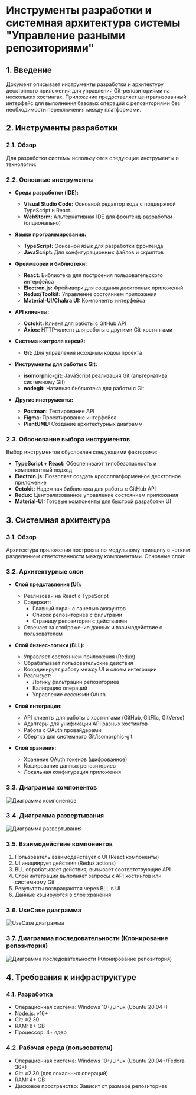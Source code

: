 # Инструменты разработки и системная архитектура системы "Управление разными репозиториями"

## 1. Введение

Документ описывает инструменты разработки и архитектуру десктопного приложения для управления Git-репозиториями на нескольких хостингах. Приложение предоставляет централизованный интерфейс для выполнения базовых операций с репозиториями без необходимости переключения между платформами.

## 2. Инструменты разработки

### 2.1. Обзор

Для разработки системы используются следующие инструменты и технологии:

### 2.2. Основные инструменты

* **Среда разработки (IDE):**
  * **Visual Studio Code:** Основной редактор кода с поддержкой TypeScript и React
  * **WebStorm:** Альтернативная IDE для фронтенд-разработки (опционально)

* **Языки программирования:**
  * **TypeScript:** Основной язык для разработки фронтенда
  * **JavaScript:** Для конфигурационных файлов и скриптов

* **Фреймворки и библиотеки:**
  * **React:** Библиотека для построения пользовательского интерфейса
  * **Electron.js:** Фреймворк для создания десктопных приложений
  * **Redux/Toolkit:** Управление состоянием приложения
  * **Material-UI/Chakra UI:** Компоненты интерфейса

* **API клиенты:**
  * **Octokit:** Клиент для работы с GitHub API
  * **Axios:** HTTP-клиент для работы с другими Git-хостингами

* **Система контроля версий:**
  * **Git:** Для управления исходным кодом проекта

* **Инструменты для работы с Git:**
  * **isomorphic-git:** JavaScript реализация Git (альтернатива системному Git)
  * **nodegit:** Нативная библиотека для работы с Git

* **Другие инструменты:**
  * **Postman:** Тестирование API
  * **Figma:** Проектирование интерфейса
  * **PlantUML:** Создание архитектурных диаграмм

### 2.3. Обоснование выбора инструментов

Выбор инструментов обусловлен следующими факторами:
- **TypeScript + React:** Обеспечивают типобезопасность и компонентный подход
- **Electron.js:** Позволяет создать кроссплатформенное десктопное приложение
- **Octokit:** Надежная библиотека для работы с GitHub API
- **Redux:** Централизованное управление состоянием приложения
- **Material-UI:** Готовые компоненты для быстрой разработки UI

## 3. Системная архитектура

### 3.1. Обзор

Архитектура приложения построена по модульному принципу с четким разделением ответственности между компонентами. Основные слои:

### 3.2. Архитектурные слои

* **Слой представления (UI):**
  - Реализован на React с TypeScript
  - Содержит:
    - Главный экран с панелью аккаунтов
    - Список репозиториев с фильтрами
    - Страницу репозитория с действиями
  - Отвечает за отображение данных и взаимодействие с пользователем

* **Слой бизнес-логики (BLL):**
  - Управляет состоянием приложения (Redux)
  - Обрабатывает пользовательские действия
  - Координирует работу между UI и слоем интеграции
  - Реализует:
    - Логику фильтрации репозиториев
    - Валидацию операций
    - Управление сессиями OAuth

* **Слой интеграции:**
  - API клиенты для работы с хостингами (GitHub, GitFlic, GitVerse)
  - Адаптеры для унификации API разных хостингов
  - Работа с OAuth провайдерами
  - Обертка для системного Git/isomorphic-git

* **Слой хранения:**
  - Хранение OAuth токенов (шифрованное)
  - Кэширование данных репозиториев
  - Локальная конфигурация приложения

### 3.3. Диаграмма компонентов
![Диаграмма компонентов](https://github.com/Aragon1898/repository-manager/blob/20c9185ced33311f0919f7cde38504fd410940ad/%D0%94%D0%BE%D0%BA%D1%83%D0%BC%D0%B5%D0%BD%D1%82%D0%B0%D1%86%D0%B8%D1%8F/%D0%94%D0%B8%D0%B0%D0%B3%D1%80%D0%B0%D0%BC%D0%BC%D1%8B/%D0%94%D0%B8%D0%B0%D0%B3%D1%80%D0%B0%D0%BC%D0%BC%D0%B0%20%D0%BA%D0%BE%D0%BC%D0%BF%D0%BE%D0%BD%D0%B5%D0%BD%D1%82%D0%BE%D0%B2%20(%D0%94%D0%B8%D0%B0%D0%B3%D1%80%D0%B0%D0%BC%D0%BC%D0%B0).png)

### 3.4. Диаграмма развертывания
![Диаграмма развертывания](https://github.com/Aragon1898/repository-manager/blob/20c9185ced33311f0919f7cde38504fd410940ad/%D0%94%D0%BE%D0%BA%D1%83%D0%BC%D0%B5%D0%BD%D1%82%D0%B0%D1%86%D0%B8%D1%8F/%D0%94%D0%B8%D0%B0%D0%B3%D1%80%D0%B0%D0%BC%D0%BC%D1%8B/%D0%94%D0%B8%D0%B0%D0%B3%D1%80%D0%B0%D0%BC%D0%BC%D0%B0%20%D1%80%D0%B0%D0%B7%D0%B2%D0%B5%D1%80%D1%82%D1%8B%D0%B2%D0%B0%D0%BD%D0%B8%D1%8F%20(%D0%94%D0%B8%D0%B0%D0%B3%D1%80%D0%B0%D0%BC%D0%BC%D0%B0).png)

### 3.5. Взаимодействие компонентов
1. Пользователь взаимодействует с UI (React компоненты)
2. UI инициирует действия (Redux actions)
3. BLL обрабатывает действия, вызывает соответствующие API
4. Слой интеграции выполняет запросы к API хостингов или системному Git
5. Результаты возвращаются через BLL в UI
6. Данные кэшируются в слое хранения

### 3.6. UseCase диаграмма
![UseCase диаграмма](https://github.com/Aragon1898/repository-manager/blob/20c9185ced33311f0919f7cde38504fd410940ad/%D0%94%D0%BE%D0%BA%D1%83%D0%BC%D0%B5%D0%BD%D1%82%D0%B0%D1%86%D0%B8%D1%8F/%D0%94%D0%B8%D0%B0%D0%B3%D1%80%D0%B0%D0%BC%D0%BC%D1%8B/UseCase%20%D0%B4%D0%B8%D0%B0%D0%B3%D1%80%D0%B0%D0%BC%D0%BC%D0%B0%20(%D0%94%D0%B8%D0%B0%D0%B3%D1%80%D0%B0%D0%BC%D0%BC%D0%B0).png)

### 3.7. Диаграмма последовательности (Клонирование репозитория)
![Диаграмма последовательности (Клонирование репозитория)](https://github.com/Aragon1898/repository-manager/blob/20c9185ced33311f0919f7cde38504fd410940ad/%D0%94%D0%BE%D0%BA%D1%83%D0%BC%D0%B5%D0%BD%D1%82%D0%B0%D1%86%D0%B8%D1%8F/%D0%94%D0%B8%D0%B0%D0%B3%D1%80%D0%B0%D0%BC%D0%BC%D1%8B/%D0%94%D0%B8%D0%B0%D0%B3%D1%80%D0%B0%D0%BC%D0%BC%D0%B0%20%D0%BF%D0%BE%D1%81%D0%BB%D0%B5%D0%B4%D0%BE%D0%B2%D0%B0%D1%82%D0%B5%D0%BB%D1%8C%D0%BD%D0%BE%D1%81%D1%82%D0%B8%20(%D0%9A%D0%BB%D0%BE%D0%BD%D0%B8%D1%80%D0%BE%D0%B2%D0%B0%D0%BD%D0%B8%D0%B5%20%D1%80%D0%B5%D0%BF%D0%BE%D0%B7%D0%B8%D1%82%D0%BE%D1%80%D0%B8%D1%8F)%20(%D0%94%D0%B8%D0%B0%D0%B3%D1%80%D0%B0%D0%BC%D0%BC%D0%B0).png)

## 4. Требования к инфраструктуре
### 4.1. Разработка
- Операционная система: Windows 10+/Linux (Ubuntu 20.04+)
- Node.js: v16+
- Git: ≥2.30
- RAM: 8+ GB
- Процессор: 4+ ядер

### 4.2. Рабочая среда (пользователи)
- Операционная система: Windows 10+/Linux (Ubuntu 20.04+/Fedora 36+)
- Git: ≥2.30 (для локальных операций)
- RAM: 4+ GB
- Дисковое пространство: Зависит от размера репозиториев

